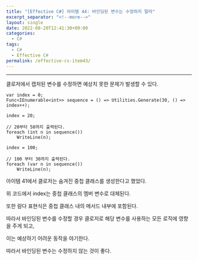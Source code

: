 ```yaml
---
title: "[Effective C#] 아이템 44: 바인딩된 변수는 수정하지 말라"
excerpt_separator: "<!--more-->"
layout: single
date: 2022-08-20T12:41:30+09:00
categories:
  - C#
tags:
  - C#
  - Effective C#
permalink: /effective-cs-item43/
---
```

---

클로저에서 캡처된 변수를 수정하면 예상치 못한 문제가 발생할 수 있다.

<!--more-->
```ca
var index = 0;
Func<IEnumerable<int>> sequence = () => Utilities.Generate(30, () => index++);

index = 20;

// 20부터 50까지 출력된다.
foreach (int n in sequence())
    WriteLine(n);

index = 100;

// 100 부터 30까지 출력된다.
foreach (var n in sequence())
    WriteLine(n);
```

아이템 41에서 클로저는 숨겨진 중첩 클래스를 생성한다고 했었다.

위 코드에서 index는 중첩 클래스의 멤버 변수로 대체된다.

또한 람다 표현식은 중첩 클래스 내의 메서드 내부에 포함된다.


따라서 바인딩된 변수를 수정할 경우 클로저로 해당 변수를 사용하는 모든 로직에 영향을 주게 되고,

이는 예상하기 어려운 동작을 야기한다.

따라서 바인딩된 변수는 수정하지 않는 것이 좋다.
